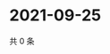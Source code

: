 # 2021-09-25

共 0 条

<!-- BEGIN WEIBO -->
<!-- 最后更新时间 Sat Sep 25 2021 12:13:37 GMT+0800 (China Standard Time) -->

<!-- END WEIBO -->
